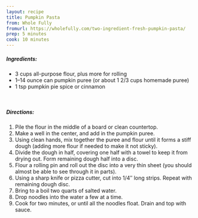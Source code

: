 ```yaml
---
layout: recipe
title: Pumpkin Pasta
from: Whole Fully
fromurl: https://wholefully.com/two-ingredient-fresh-pumpkin-pasta/
prep: 5 minutes
cook: 10 minutes
---
```


##### Ingredients:

* 3 cups all-purpose flour, plus more for rolling
* 1–14 ounce can pumpkin puree (or about 1 2/3 cups homemade puree)
* 1 tsp pumpkin pie spice or cinnamon

<br>

##### Directions:

1. Pile the flour in the middle of a board or clean countertop.
2. Make a well in the center, and add in the pumpkin puree.
3. Using clean hands, mix together the puree and flour until it forms a stiff dough (adding more flour if needed to make it not sticky).
4. Divide the dough in half, covering one half with a towel to keep it from drying out. Form remaining dough half into a disc.
5. Flour a rolling pin and roll out the disc into a very thin sheet (you should almost be able to see through it in parts).
6. Using a sharp knife or pizza cutter, cut into 1/4″ long strips. Repeat with remaining dough disc.
7. Bring to a boil two quarts of salted water.
8. Drop noodles into the water a few at a time.
8. Cook for two minutes, or until all the noodles float. Drain and top with sauce.
